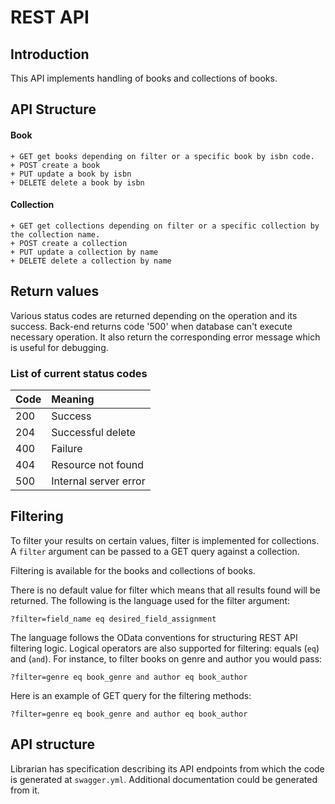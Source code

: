 # REST API

## Introduction

This API implements handling of books and collections of books.

## API Structure
#### Book
    + GET get books depending on filter or a specific book by isbn code.
    + POST create a book
    + PUT update a book by isbn
    + DELETE delete a book by isbn

#### Collection
    + GET get collections depending on filter or a specific collection by the collection name.
    + POST create a collection
    + PUT update a collection by name
    + DELETE delete a collection by name

## Return values

Various status codes are returned depending on the operation and its success.
Back-end returns code '500' when database can't execute necessary operation.
It also return the corresponding error message which is useful for debugging.

### List of current status codes

Code  | Meaning
:---  | :------
200   | Success
204   | Successful delete
400   | Failure
404   | Resource not found
500   | Internal server error


## Filtering

To filter your results on certain values, filter is implemented for collections.
A `filter` argument can be passed to a GET query against a collection.

Filtering is available for the books and collections of books.

There is no default value for filter which means that all results found will
be returned. The following is the language used for the filter argument:

    ?filter=field_name eq desired_field_assignment

The language follows the OData conventions for structuring REST API filtering
logic. Logical operators are also supported for filtering: equals (`eq`) and (`and`).
For instance, to filter books on genre and author you would pass:

    ?filter=genre eq book_genre and author eq book_author

Here is an example of GET query for the filtering methods:

    ?filter=genre eq book_genre and author eq book_author


## API structure

Librarian has specification describing its API endpoints from which the code is generated at `swagger.yml`.
Additional documentation could be generated from it.
